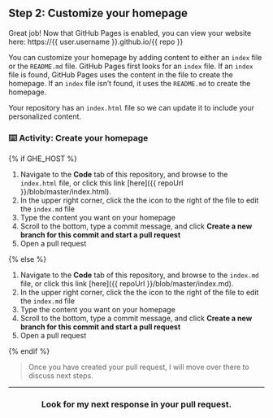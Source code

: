 ## Step 2: Customize your homepage

Great job! Now that GitHub Pages is enabled, you can view your website here: https://{{ user.username }}.github.io/{{ repo }} 

You can customize your homepage by adding content to either an `index` file or the `README.md` file. GitHub Pages first looks for an `index` file. If an `index` file is found, GitHub Pages uses the content in the file to create the homepage. If an `index` file isn’t found, it uses the `README.md` to create the homepage.

Your repository has an `index.html` file so we can update it to include your personalized content.

### :keyboard: Activity: Create your homepage

{% if GHE_HOST %}

1. Navigate to the **Code** tab of this repository, and browse to the `index.html` file, or click this link [here]({{ repoUrl }}/blob/master/index.html).
1. In the upper right corner, click the the icon to the right of the file to edit the `index.md` file
2. Type the content you want on your homepage
3. Scroll to the bottom, type a commit message, and click **Create a new branch for this commit and start a pull request**
4. Open a pull request
   
{% else %}

1. Navigate to the **Code** tab of this repository, and browse to the `index.md` file, or click this link [here]({{ repoUrl }}/blob/master/index.md).
2. In the upper right corner, click the the icon to the right of the file to edit the `index.md` file
3. Type the content you want on your homepage
4. Scroll to the bottom, type a commit message, and click **Create a new branch for this commit and start a pull request**
5. Open a pull request
   
{% endif %}


> Once you have created your pull request, I will move over there to discuss next steps.

<hr>
<h3 align="center">Look for my next response in your pull request.</h3>
